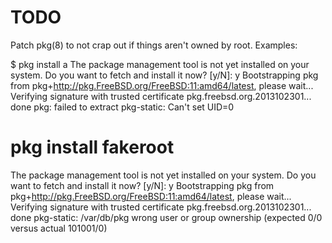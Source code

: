 

# TODO

Patch pkg(8) to not crap out if things aren't owned by root.
Examples:

$ pkg install a
The package management tool is not yet installed on your system.
Do you want to fetch and install it now? [y/N]: y
Bootstrapping pkg from pkg+http://pkg.FreeBSD.org/FreeBSD:11:amd64/latest, please wait...
Verifying signature with trusted certificate pkg.freebsd.org.2013102301... done
pkg: failed to extract pkg-static: Can't set UID=0

# pkg install fakeroot
The package management tool is not yet installed on your system.
Do you want to fetch and install it now? [y/N]: y
Bootstrapping pkg from pkg+http://pkg.FreeBSD.org/FreeBSD:11:amd64/latest, please wait...
Verifying signature with trusted certificate pkg.freebsd.org.2013102301... done
pkg-static: /var/db/pkg wrong user or group ownership (expected 0/0 versus actual 101001/0)

